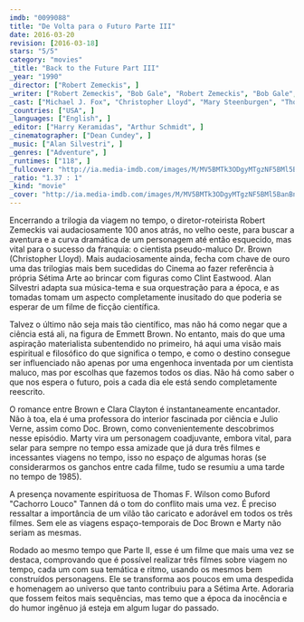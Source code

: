 ```yaml
---
imdb: "0099088"
title: "De Volta para o Futuro Parte III"
date: 2016-03-20
revision: [2016-03-18]
stars: "5/5"
category: "movies"
_title: "Back to the Future Part III"
_year: "1990"
_director: ["Robert Zemeckis", ]
_writer: ["Robert Zemeckis", "Bob Gale", "Robert Zemeckis", "Bob Gale", "Bob Gale", ]
_cast: ["Michael J. Fox", "Christopher Lloyd", "Mary Steenburgen", "Thomas F. Wilson", "Lea Thompson", "Elisabeth Shue", "Matt Clark", "Richard Dysart", "Pat Buttram", ]
_countries: ["USA", ]
_languages: ["English", ]
_editor: ["Harry Keramidas", "Arthur Schmidt", ]
_cinematographer: ["Dean Cundey", ]
_music: ["Alan Silvestri", ]
_genres: ["Adventure", ]
_runtimes: ["118", ]
_fullcover: "http://ia.media-imdb.com/images/M/MV5BMTk3ODgyMTgzNF5BMl5BanBnXkFtZTcwODE3MzYwMg@@.jpg"
_ratio: "1.37 : 1"
_kind: "movie"
_cover: "http://ia.media-imdb.com/images/M/MV5BMTk3ODgyMTgzNF5BMl5BanBnXkFtZTcwODE3MzYwMg@@._V1._SX100_SY136_.jpg"
---
```

Encerrando a trilogia da viagem no tempo, o diretor-roteirista Robert Zemeckis vai audaciosamente 100 anos atrás, no velho oeste, para buscar a aventura e a curva dramática de um personagem até então esquecido, mas vital para o sucesso da franquia: o cientista pseudo-maluco Dr. Brown (Christopher Lloyd). Mais audaciosamente ainda, fecha com chave de ouro uma das trilogias mais bem sucedidas do Cinema ao fazer referência à própria Sétima Arte ao brincar com figuras como Clint Eastwood. Alan Silvestri adapta sua música-tema e sua orquestração para a época, e as tomadas tomam um aspecto completamente inusitado do que poderia se esperar de um filme de ficção científica.

Talvez o último não seja mais tão científico, mas não há como negar que a ciência está ali, na figura de Emmett Brown. No entanto, mais do que uma aspiração materialista subentendido no primeiro, há aqui uma visão mais espiritual e filosófico do que significa o tempo, e como o destino consegue ser influenciado não apenas por uma engenhoca inventada por um cientista maluco, mas por escolhas que fazemos todos os dias. Não há como saber o que nos espera o futuro, pois a cada dia ele está sendo completamente reescrito.

O romance entre Brown e Clara Clayton é instantaneamente encantador. Não à toa, ela é uma professora do interior fascinada por ciência e Julio Verne, assim como Doc. Brown, como convenientemente descobrimos nesse episódio. Marty vira um personagem coadjuvante, embora vital, para selar para sempre no tempo essa amizade que já dura três filmes e incessantes viagens no tempo, isso no espaço de algumas horas (se considerarmos os ganchos entre cada filme, tudo se resumiu a uma tarde no tempo de 1985).

A presença novamente espirituosa de Thomas F. Wilson como Buford "Cachorro Louco" Tannen dá o tom do conflito mais uma vez. É preciso ressaltar a importância de um vilão tão caricato e adorável em todos os três filmes. Sem ele as viagens espaço-temporais de Doc Brown e Marty não seriam as mesmas.

Rodado ao mesmo tempo que Parte II, esse é um filme que mais uma vez se destaca, comprovando que é possível realizar três filmes sobre viagem no tempo, cada um com sua temática e ritmo, usando os mesmos bem construídos personagens. Ele se transforma aos poucos em uma despedida e homenagem ao universo que tanto contribuiu para a Sétima Arte. Adoraria que fossem feitos mais sequências, mas temo que a época da inocência e do humor ingênuo já esteja em algum lugar do passado.
